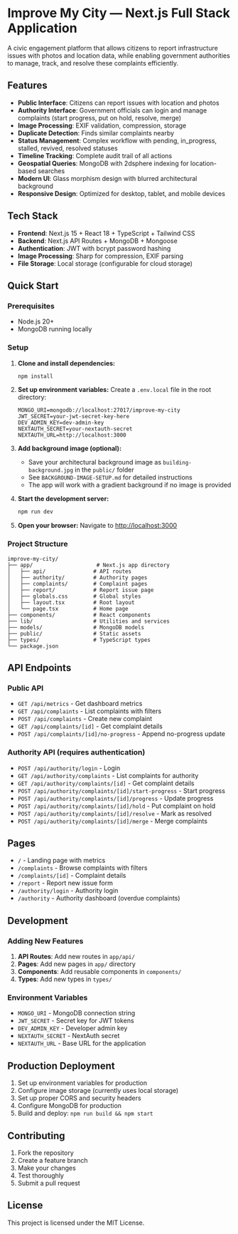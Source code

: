 # Improve My City — Next.js Full Stack Application

A civic engagement platform that allows citizens to report infrastructure issues with photos and location data, while enabling government authorities to manage, track, and resolve these complaints efficiently.

## Features

- **Public Interface**: Citizens can report issues with location and photos
- **Authority Interface**: Government officials can login and manage complaints (start progress, put on hold, resolve, merge)
- **Image Processing**: EXIF validation, compression, storage
- **Duplicate Detection**: Finds similar complaints nearby
- **Status Management**: Complex workflow with pending, in_progress, stalled, revived, resolved statuses
- **Timeline Tracking**: Complete audit trail of all actions
- **Geospatial Queries**: MongoDB with 2dsphere indexing for location-based searches
- **Modern UI**: Glass morphism design with blurred architectural background
- **Responsive Design**: Optimized for desktop, tablet, and mobile devices

## Tech Stack

- **Frontend**: Next.js 15 + React 18 + TypeScript + Tailwind CSS
- **Backend**: Next.js API Routes + MongoDB + Mongoose
- **Authentication**: JWT with bcrypt password hashing
- **Image Processing**: Sharp for compression, EXIF parsing
- **File Storage**: Local storage (configurable for cloud storage)

## Quick Start

### Prerequisites

- Node.js 20+
- MongoDB running locally

### Setup

1. **Clone and install dependencies:**
   ```bash
   npm install
   ```

2. **Set up environment variables:**
   Create a `.env.local` file in the root directory:
   ```env
   MONGO_URI=mongodb://localhost:27017/improve-my-city
   JWT_SECRET=your-jwt-secret-key-here
   DEV_ADMIN_KEY=dev-admin-key
   NEXTAUTH_SECRET=your-nextauth-secret
   NEXTAUTH_URL=http://localhost:3000
   ```

3. **Add background image (optional):**
   - Save your architectural background image as `building-background.jpg` in the `public/` folder
   - See `BACKGROUND-IMAGE-SETUP.md` for detailed instructions
   - The app will work with a gradient background if no image is provided

4. **Start the development server:**
   ```bash
   npm run dev
   ```

5. **Open your browser:**
   Navigate to [http://localhost:3000](http://localhost:3000)

### Project Structure

```
improve-my-city/
├── app/                    # Next.js app directory
│   ├── api/               # API routes
│   ├── authority/         # Authority pages
│   ├── complaints/        # Complaint pages
│   ├── report/            # Report issue page
│   ├── globals.css        # Global styles
│   ├── layout.tsx         # Root layout
│   └── page.tsx           # Home page
├── components/            # React components
├── lib/                   # Utilities and services
├── models/                # MongoDB models
├── public/                # Static assets
├── types/                 # TypeScript types
└── package.json
```

## API Endpoints

### Public API
- `GET /api/metrics` - Get dashboard metrics
- `GET /api/complaints` - List complaints with filters
- `POST /api/complaints` - Create new complaint
- `GET /api/complaints/[id]` - Get complaint details
- `POST /api/complaints/[id]/no-progress` - Append no-progress update

### Authority API (requires authentication)
- `POST /api/authority/login` - Login
- `GET /api/authority/complaints` - List complaints for authority
- `GET /api/authority/complaints/[id]` - Get complaint details
- `POST /api/authority/complaints/[id]/start-progress` - Start progress
- `POST /api/authority/complaints/[id]/progress` - Update progress
- `POST /api/authority/complaints/[id]/hold` - Put complaint on hold
- `POST /api/authority/complaints/[id]/resolve` - Mark as resolved
- `POST /api/authority/complaints/[id]/merge` - Merge complaints

## Pages

- `/` - Landing page with metrics
- `/complaints` - Browse complaints with filters
- `/complaints/[id]` - Complaint details
- `/report` - Report new issue form
- `/authority/login` - Authority login
- `/authority` - Authority dashboard (overdue complaints)

## Development

### Adding New Features

1. **API Routes**: Add new routes in `app/api/`
2. **Pages**: Add new pages in `app/` directory
3. **Components**: Add reusable components in `components/`
4. **Types**: Add new types in `types/`

### Environment Variables

- `MONGO_URI` - MongoDB connection string
- `JWT_SECRET` - Secret key for JWT tokens
- `DEV_ADMIN_KEY` - Developer admin key
- `NEXTAUTH_SECRET` - NextAuth secret
- `NEXTAUTH_URL` - Base URL for the application

## Production Deployment

1. Set up environment variables for production
2. Configure image storage (currently uses local storage)
3. Set up proper CORS and security headers
4. Configure MongoDB for production
5. Build and deploy: `npm run build && npm start`

## Contributing

1. Fork the repository
2. Create a feature branch
3. Make your changes
4. Test thoroughly
5. Submit a pull request

## License

This project is licensed under the MIT License.
